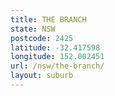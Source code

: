 ```yaml
---
title: THE BRANCH
state: NSW
postcode: 2425
latitude: -32.417598
longitude: 152.002451
url: /nsw/the-branch/
layout: suburb
---
```

